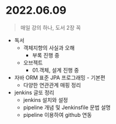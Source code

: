 # 2022.06.09
> 매일 강의 하나, 도서 2장 꼭

- 독서
	- 객체지향의 사실과 오해
		- 부록 진행 중
	- 오브젝트
		- 01.객체, 설계 진행 중
- 자바 ORM 표준 JPA 프로그래밍 - 기본편
	- 다양한 연관관계 매핑 정리
- jenkins 글또 정리
	- jenkins 설치와 설정
	- pipeline 개념 및 Jenkinsfile 문법 설명
	- pipeline 이용하여 github 연동
